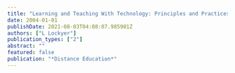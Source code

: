 ```yaml
---
title: "Learning and Teaching With Technology: Principles and Practices"
date: 2004-01-01
publishDate: 2021-08-03T04:08:07.985901Z
authors: ["L Lockyer"]
publication_types: ["2"]
abstract: ""
featured: false
publication: "*Distance Education*"
---
```


